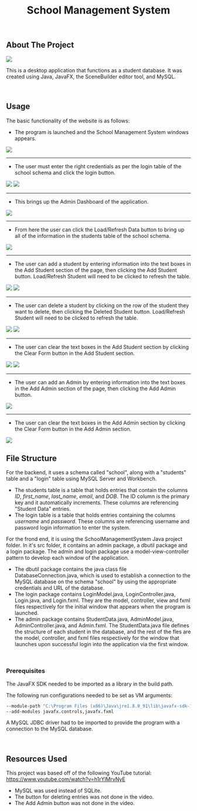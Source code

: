  <h1 align="center">School Management System</h1>

 <br>

## About The Project

<img src = "screenshots/loaded_page.PNG">

This is a desktop application that functions as a student database. It was created using Java, JavaFX, the SceneBuilder editor tool, and MySQL.

<br>

## Usage
The basic functionality of the website is as follows:

* The program is launched and the School Management System windows appears.

<img src = "screenshots/login_page.PNG">

<hr>

* The user must enter the right credentials as per the login table of the school schema and click the login button.

<img src = "screenshots/wrong_login.PNG">
<img src = "screenshots/correct_login.PNG">

<hr>

* This brings up the Admin Dashboard of the application.

<img src = "screenshots/admin_page.PNG">

<hr>

* From here the user can click the Load/Refresh Data button to bring up all of the information in the students table of the school schema.

<img src = "screenshots/loaded_page.PNG">

<hr>

* The user can add a student by entering information into the text boxes in the Add Student section of the page, then clicking the Add Student button. Load/Refresh Student will need to be clicked to refresh the table.

<img src = "screenshots/add_student1.PNG">
<img src = "screenshots/add_student2.PNG">

<hr>

* The user can delete a student by clicking on the row of the student they want to delete, then clicking the Deleted Student button. Load/Refresh Student will need to be clicked to refresh the table.

<img src = "screenshots/delete_student1.PNG">
<img src = "screenshots/delete_student2.PNG">

<hr>

* The user can clear the text boxes in the Add Student section by clicking the Clear Form button in the Add Student section.

<img src = "screenshots/clear_student_form1.PNG">
<img src = "screenshots/clear_student_form2.PNG">

<hr>

* The user can add an Admin by entering information into the text boxes in the Add Admin section of the page, then clicking the Add Admin button.

<img src = "screenshots/add_admin.PNG">

<hr>

* The user can clear the text boxes in the Add Admin section by clicking the Clear Form button in the Add Admin section.

<img src = "screenshots/clear_admin_form.PNG">
<br>

## File Structure

For the backend, it uses a schema called "school", along with a "students" table and a "login" table using MySQL Server and Workbench.
* The students table is a table that holds entries that contain the columns <i>ID</i>, <i>first_name</i>, <i>last_name</i>, <i>email</i>, and <i>DOB</i>. The ID column is the primary key and it automatically increments. These columns are referencing "Student Data" entries.
* The login table is a table that holds entries containing the columns <i>username</i> and <i>password</i>. These columns are referencing username and password login information to enter the system.

For the frond end, it is using the SchoolManagementSystem Java project folder. In it's src folder, it contains an admin package, a dbutil package and a login package. The admin and login package use a model-view-controller pattern to develop each window of the application.
* The dbutil package contains the java class file DatabaseConnection.java, which is used to establish a connection to the MySQL database on the schema "school" by using the appropriate credentials and URL of the database.
* The login package contains LoginModel.java, LoginController.java, Login.java, and Login.fxml. They are the model, controller, view and fxml files respectively for the initial window that appears when the program is launched.
* The admin package contains StudentData.java, AdminModel.java, AdminController.java, and Admin.fxml. The StudentData.java file defines the structure of each student in the database, and the rest of the fles are the model, controller, and fxml files respectively for the window that launches upon successful login into the application via the first window.

<br>

### Prerequisites
The JavaFX SDK needed to be imported as a library in the build path.

The following run configurations needed to be set as VM arguments:
```sh
--module-path "C:\Program Files (x86)\Java\jre1.8.0_91\lib\javafx-sdk-15.0.1\lib" 
--add-modules javafx.controls,javafx.fxml
```

A MySQL JDBC driver had to be imported to provide the program with a connection to the MySQL database.

<br>

## Resources Used

This project was based off of the following YouTube tutorial: https://www.youtube.com/watch?v=h1rYlMrvNyE
* MySQL was used instead of SQLite.
* The button for deleting entries was not done in the video.
* The Add Admin button was not done in the video.
